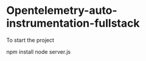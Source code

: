 # Opentelemetry-auto-instrumentation-fullstack
To start the project 

npm install 
node server.js




